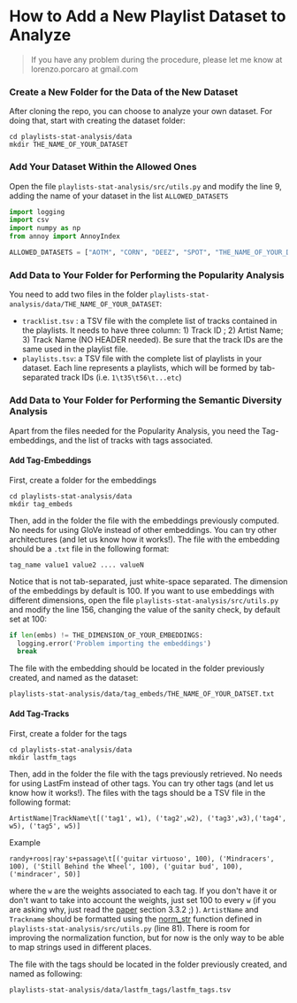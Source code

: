 # How to Add a New Playlist Dataset to Analyze
> If you have any problem during the procedure, please let me know at lorenzo.porcaro at gmail.com

### Create a New Folder for the Data of the New Dataset
After cloning the repo, you can choose to analyze your own dataset. For doing that, start with creating the dataset folder:
```
cd playlists-stat-analysis/data
mkdir THE_NAME_OF_YOUR_DATASET
```

### Add Your Dataset Within the Allowed Ones
Open the file `playlists-stat-analysis/src/utils.py` and modify the line 9, adding the name of your dataset in the list `ALLOWED_DATASETS`
```python
import logging
import csv
import numpy as np
from annoy import AnnoyIndex

ALLOWED_DATASETS = ["AOTM", "CORN", "DEEZ", "SPOT", "THE_NAME_OF_YOUR_DATASET"]
```

### Add Data to Your Folder for Performing the Popularity Analysis
You need to add two files in the folder `playlists-stat-analysis/data/THE_NAME_OF_YOUR_DATASET`:
- `tracklist.tsv` : a TSV file with the complete list of tracks contained in the playlists. It needs to have three column: 1) Track ID ; 2) Artist Name; 3) Track Name (NO HEADER needed). Be sure that the track IDs are the same used in the playlist file. 
- `playlists.tsv`: a TSV file with the complete list of playlists in your dataset. Each line represents a playlists, which will be formed by tab-separated track IDs (i.e. `1\t35\t56\t...etc`)

### Add Data to Your Folder for Performing the Semantic Diversity Analysis
Apart from the files needed for the Popularity Analysis, you need the Tag-embeddings, and the list of tracks with tags associated. 
#### Add Tag-Embeddings
First, create a folder for the embeddings
```
cd playlists-stat-analysis/data
mkdir tag_embeds
```
Then, add in the folder the file with the embeddings previously computed. No needs for using GloVe instead of other embeddings. You can try other architectures (and let us know how it works!). The file with the embedding should be a `.txt` file in the following format: 
```
tag_name value1 value2 .... valueN
```
Notice that is not tab-separated, just white-space separated. The dimension of the embeddings by default is 100. If you want to use embeddings with different dimensions, open the file  `playlists-stat-analysis/src/utils.py` and modify the line 156, changing the value of the sanity check, by default set at 100:
```python
if len(embs) != THE_DIMENSION_OF_YOUR_EMBEDDINGS:
  logging.error('Problem importing the embeddings')
  break
```
The file with the embedding should be located in the folder previously created, and named as the dataset:
```
playlists-stat-analysis/data/tag_embeds/THE_NAME_OF_YOUR_DATSET.txt
```

#### Add Tag-Tracks
First, create a folder for the tags
```
cd playlists-stat-analysis/data
mkdir lastfm_tags
```
Then, add in the folder the file with the tags previously retrieved. No needs for using LastFm instead of other tags. You can try other tags (and let us know how it works!). The files with the tags should be a TSV file in the following format:
```
ArtistName|TrackName\t[('tag1', w1), ('tag2',w2), ('tag3',w3),('tag4', w5), ('tag5', w5)]
```
Example
```
randy+roos|ray's+passage\t[('guitar virtuoso', 100), ('Mindracers', 100), ('Still Behind the Wheel', 100), ('guitar bud', 100), ('mindracer', 50)]
```

where the `w` are the weights associated to each tag. If you don't have it or don't want to take into account the weights, just set 100 to every `w` (if you are asking why, just read the [paper](http://mtg.upf.edu/node/3959) section 3.3.2 ;) ). `ArtistName` and `Trackname` should be formatted using the [norm_str](https://github.com/LPorcaro/playlist/blob/master/src/utils.py#L81) function defined in `playlists-stat-analysis/src/utils.py` (line 81). There is room for improving the normalization function, but for now is the only way to be able to map strings used in different places.

The file with the tags should be located in the folder previously created, and named as following:
```
playlists-stat-analysis/data/lastfm_tags/lastfm_tags.tsv
```
